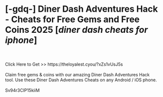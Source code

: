 # [-gdq-] Diner Dash Adventures Hack - Cheats for Free Gems and Free Coins 2025 [*diner dash cheats for iphone*]
<br>
<br>Click Here to Get >> https://theloyalest.cyou/?xZs1vUsJ5s
<br>
<br>Claim free gems & coins with our amazing Diner Dash Adventures Hack tool. Use these Diner Dash Adventures Cheats on any Android / iOS phone.
<br>
<br>Sv94r3CIP15kiiM

